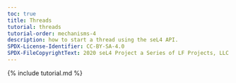 ```yaml
---
toc: true
title: Threads
tutorial: threads
tutorial-order: mechanisms-4
description: how to start a thread using the seL4 API.
SPDX-License-Identifier: CC-BY-SA-4.0
SPDX-FileCopyrightText: 2020 seL4 Project a Series of LF Projects, LLC.
---
```

{% include tutorial.md %}
